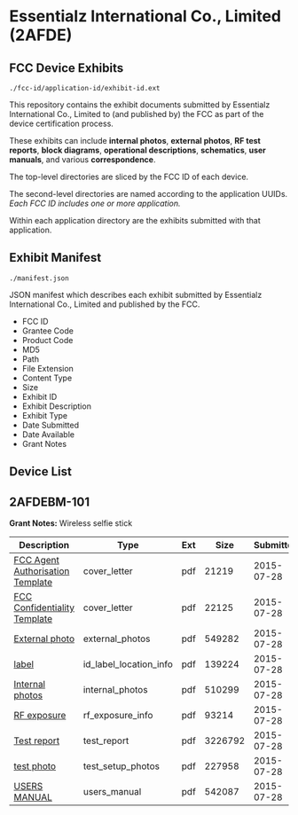 # Essentialz International Co., Limited (2AFDE)
## FCC Device Exhibits

```
./fcc-id/application-id/exhibit-id.ext
```

This repository contains the exhibit documents submitted by Essentialz International Co., Limited to (and published by) the FCC as part of the device certification process.

These exhibits can include **internal photos**, **external photos**, **RF test reports**, **block diagrams**, **operational descriptions**, **schematics**, **user manuals**, and various **correspondence**.

The top-level directories are sliced by the FCC ID of each device.

The second-level directories are named according to the application UUIDs. *Each FCC ID includes one or more application.*

Within each application directory are the exhibits submitted with that application. 

## Exhibit Manifest

```
./manifest.json
```

JSON manifest which describes each exhibit submitted by Essentialz International Co., Limited and published by the FCC.

- FCC ID
- Grantee Code
- Product Code
- MD5
- Path
- File Extension
- Content Type
- Size
- Exhibit ID
- Exhibit Description
- Exhibit Type
- Date Submitted
- Date Available
- Grant Notes

## Device List
## 2AFDEBM-101
**Grant Notes:** Wireless selfie stick

| Description | Type | Ext | Size | Submitted | Available |
| ----------- | ---- | --- | ---- | --------- | --------- |
| [FCC Agent Authorisation Template](2AFDEBM-101/42752c160351cc20201cd1032e7204a8/2694363.pdf) | cover_letter | pdf | 21219 | 2015-07-28 | 2015-07-28 |
| [FCC Confidentiality Template](2AFDEBM-101/42752c160351cc20201cd1032e7204a8/2694364.pdf) | cover_letter | pdf | 22125 | 2015-07-28 | 2015-07-28 |
| [External photo](2AFDEBM-101/42752c160351cc20201cd1032e7204a8/2694354.pdf) | external_photos | pdf | 549282 | 2015-07-28 | 2016-01-24 |
| [label](2AFDEBM-101/42752c160351cc20201cd1032e7204a8/2694353.pdf) | id_label_location_info | pdf | 139224 | 2015-07-28 | 2015-07-28 |
| [Internal photos](2AFDEBM-101/42752c160351cc20201cd1032e7204a8/2694360.pdf) | internal_photos | pdf | 510299 | 2015-07-28 | 2016-01-24 |
| [RF exposure](2AFDEBM-101/42752c160351cc20201cd1032e7204a8/2694361.pdf) | rf_exposure_info | pdf | 93214 | 2015-07-28 | 2015-07-28 |
| [Test report](2AFDEBM-101/42752c160351cc20201cd1032e7204a8/2694357.pdf) | test_report | pdf | 3226792 | 2015-07-28 | 2015-07-28 |
| [test photo](2AFDEBM-101/42752c160351cc20201cd1032e7204a8/2694358.pdf) | test_setup_photos | pdf | 227958 | 2015-07-28 | 2016-01-24 |
| [USERS MANUAL](2AFDEBM-101/42752c160351cc20201cd1032e7204a8/2694359.pdf) | users_manual | pdf | 542087 | 2015-07-28 | 2016-01-24 |
